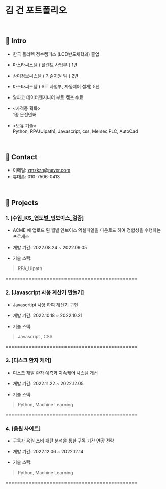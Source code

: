# 김 건 포트폴리오
</br>

## :pushpin: Intro
- 한국 폴리텍 정수캠퍼스 (LCD반도채학과) 졸업
- 마스타씨스템 ( 플렌트 사업부 ) 1년
- 삼미정보씨스템 ( 기술지원 팀 ) 2년
- 마스타씨스템 ( SIT 사업부, 자동제어 설계) 5년
- 알파코 데이터엔지니어 부트 캠프 수료

- <자격증 획득>     
1종 운전면허
- <보유 기술>    
Python, RPA(Uipath), Javascript, css, Melsec PLC, AutoCad


</br>

## :pushpin: Contact
- 이메일: zmzkzn@naver.com
- 휴대폰: 010-7506-0413

</br>

## :pushpin: Projects
### 1. [수입_KS_연도별_인보이스_검증]
- ACME 에 업로드 된 월별 인보이스 엑셀파일을
다운로드 하여 정합성을 수행하는 프로세스 

- 개발 기간: 2022.08.24 ~ 2022.09.05  
>  
- 기술 스택:  
>RPA_Uipath
>
=============================================
### 2. [Javascript 사용 계산기 만들기]
- Javascrtipt 사용 하여 계산기 구현 

- 개발 기간: 2022.10.18 ~ 2022.10.21  
>  
- 기술 스택:  
> Javascript , CSS
> 
=============================================
### 3. [디스크 환자 케어]
- 디스크 재발 환자 예측과 지속케어 시스템 개선 

- 개발 기간: 2022.11.22 ~ 2022.12.05  
>  
- 기술 스택:  
> Python, Machine Learning
>  
=============================================
### 4. [음원 사이트]
- 구독자 음원 소비 패턴 분석을 통한 구독 기간 연장 전략

- 개발 기간: 2022.12.06 ~ 2022.12.14  
>  
- 기술 스택:  
> Python, Machine Learning
>  
=============================================
